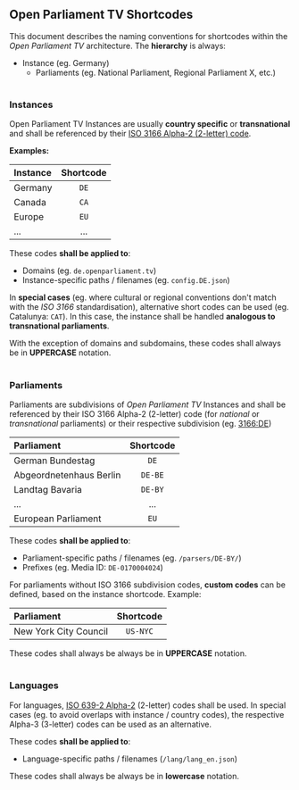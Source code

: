 ## Open Parliament TV Shortcodes

This document describes the naming conventions for shortcodes within the *Open Parliament TV* architecture. The **hierarchy** is always:
* Instance (eg. Germany)
	* Parliaments (eg. National Parliament, Regional Parliament X, etc.) 

#
### Instances 

Open Parliament TV Instances are usually **country specific** or **transnational** and shall be referenced by their [ISO 3166 Alpha-2 (2-letter) code](https://www.iso.org/obp/ui/#search/code/). 

**Examples:**

| Instance| Shortcode | 
| :------------- | :----------: | 
| Germany | `DE` |
| Canada | `CA` | 
| Europe | `EU` | 
| ... | ... | 

These codes **shall be applied to**: 
* Domains (eg. `de.openparliament.tv`)
* Instance-specific paths / filenames (eg. `config.DE.json`)

In **special cases** (eg. where cultural or regional conventions don't match with the *ISO 3166* standardisation), alternative short codes can be used (eg. Catalunya: `CAT`). In this case, the instance shall be handled **analogous to transnational parliaments**.

With the exception of domains and subdomains, these codes shall always be in **UPPERCASE** notation.


#
### Parliaments

Parliaments are subdivisions of *Open Parliament TV* Instances and shall be referenced by their ISO 3166 Alpha-2 (2-letter) code (for *national* or *transnational* parliaments) or their respective subdivision (eg. [3166:DE](https://www.iso.org/obp/ui/#iso:code:3166:DE))

| Parliament| Shortcode | 
| :------------- | :----------: | 
| German Bundestag | `DE` |
| Abgeordnetenhaus Berlin | `DE-BE` |
| Landtag Bavaria | `DE-BY` |
| ... | ... | 
| European Parliament |`EU`| 

These codes **shall be applied to**: 
* Parliament-specific paths / filenames (eg. `/parsers/DE-BY/`)
* Prefixes (eg. Media ID: `DE-0170004024`)

For parliaments without ISO 3166 subdivision codes, **custom codes** can be defined, based on the instance shortcode. Example: 

| Parliament| Shortcode | 
| :------------- | :----------: | 
| New York City Council | `US-NYC` |

These codes shall always be always be in **UPPERCASE** notation.

#
### Languages 

For languages, [ISO 639-2 Alpha-2](https://www.loc.gov/standards/iso639-2/php/code_list.php) (2-letter) codes shall be used. In special cases (eg. to avoid overlaps with instance / country codes), the respective Alpha-3 (3-letter) codes can be used as an alternative.

These codes **shall be applied to**:
* Language-specific paths / filenames (`/lang/lang_en.json`)

These codes shall always be always be in **lowercase** notation.

